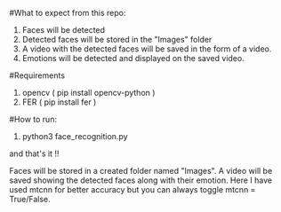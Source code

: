 #What to expect from this repo:

1. Faces will be detected
2. Detected faces will be stored in the "Images" folder
3. A video with the detected faces will be saved in the form of a video.
4. Emotions will be detected and displayed on the saved video.

#Requirements

1. opencv ( pip install opencv-python )
2. FER ( pip install fer )

#How to run: 

1. python3 face_recognition.py

and that's it !!

Faces will be stored in a created folder named "Images". A video will be saved showing the detected faces along with their emotion.
Here I have used mtcnn for better accuracy but you can always toggle mtcnn = True/False.





